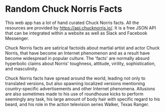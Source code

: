 # Random Chuck Norris Facts

This web app has a lot of hand curated Chuck Norris facts. All the resources are provided by https://api.chucknorris.io/. It is a free JSON API that can be integrated within a website as well as Slack and Facebook Messenger. 

Chuck Norris facts are satirical factoids about martial artist and actor Chuck Norris, that have become an Internet phenomenon and as a result have become widespread in popular culture. The 'facts' are normally absurd hyperbolic claims about Norris' toughness, attitude, virility, sophistication, and masculinity.

Chuck Norris facts have spread around the world, leading not only to translated versions, but also spawning localized versions mentioning country-specific advertisements and other Internet phenomena. Allusions are also sometimes made to his use of roundhouse kicks to perform seemingly any task, his large amount of body hair with specific regard to his beard, and his role in the action television series Walker, Texas Ranger.
